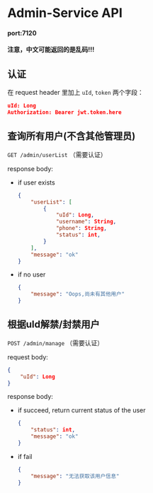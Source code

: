 # Admin-Service API
#### port:7120
**注意，中文可能返回的是乱码!!!**

## 认证

在 request header 里加上 `uId`, `token` 两个字段：

```json
uId: Long
Authorization: Bearer jwt.token.here
```

## 查询所有用户(不含其他管理员)

`GET /admin/userList` （需要认证）

response body:

+ if user exists

  ```json
  {
      "userList": [
          {
              "uId": Long,
              "username": String,
              "phone": String,
              "status": int,
          }
      ],
      "message": "ok"
  }
  ```

+ if no user

  ```json
  {
      "message": "Oops,尚未有其他用户"
  }
  ```

## 根据uId解禁/封禁用户

`POST /admin/manage` （需要认证）

request body:

``` json
{
    "uId": Long
}
```

response body:

+ if succeed, return current status of the user

  ```json
  {
      "status": int,
      "message": "ok"
  }
  ```

+ if fail

  ```json
  {
      "message": "无法获取该用户信息"
  }
  ```
